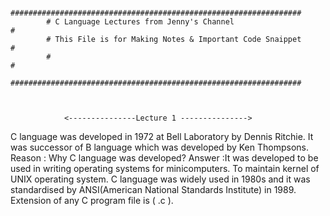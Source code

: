             #################################################################
            # C Language Lectures from Jenny's Channel                      #
            # This File is for Making Notes & Important Code Snaippet       #
            #                                                               #
            #################################################################



                <---------------Lecture 1 --------------->
        
C language was developed in 1972 at Bell Laboratory by Dennis Ritchie. It was successor of B language which was developed by Ken Thompsons.
Reason : Why C language was developed?
Answer :It was developed to be used in writing operating systems for minicomputers. To maintain kernel of UNIX operating system.
C language was widely used in 1980s and it was standardised by ANSI(American National Standards Institute) in 1989.
Extension of any C program file is ( .c ).

